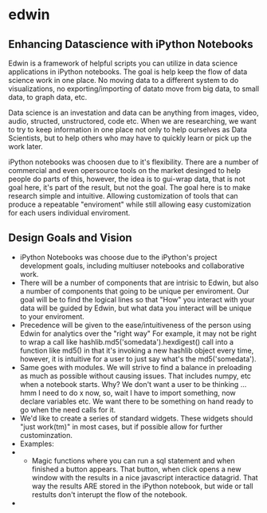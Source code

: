 # edwin
## Enhancing Datascience with iPython Notebooks

Edwin is a framework of helpful scripts you can utilize in data science applications in iPython notebooks. The goal is help keep the flow of data science work in one place. No moving data to a different system to do visualizations, no exporting/importing of datato  move from big data, to small data, to graph data, etc.  

Data science is an investation and data can be anything from images, video, audio, structed, unstructored, code etc.  When we are researching, we want to try to keep information in one place not only to help ourselves as Data Scientists, but to help others who may have to quickly learn or pick up the work later.  

iPython notebooks was choosen due to it's flexibility. There are a number of commercial and even opersource tools on the market desinged to help people do parts of this, however, the idea is to gui-wrap data, that is not goal here, it's part of the result, but not the goal.  The goal here is to make research simple and intuitive. Allowing customization of tools that can produce a repeatable "enviroment" while still allowing easy customization for each users individual enviroment.  

## Design Goals and Vision

* iPython Notebooks was choose due to the iPython's project development goals, including multiuser notebooks and collaborative work. 
* There will be a number of components that are intrisic to Edwin, but also a number of components that going to be unique per enviroment. Our goal will be to find the logical lines so that "How" you interact with your data will be guided by Edwin, but what data you interact will be unique to your enviroment. 
* Precedence will be given to the ease/intuitiveness of the person using Edwin for analytics over the "right way" For example, it may not be right to wrap a call like hashlib.md5('somedata').hexdigest() call into a function like md5() in that it's invoking a new hashlib object every time, however, it is intuitive for a user to just say what's the md5('somedata'). 
* Same goes with modules. We will strive to find a balance in preloading as much as possible without causing issues. That includes numpy, etc when a notebook starts. Why? We don't want a user to be thinking ... hmm I need to do x now, so, wait I have to import something, now declare variables etc. We want there to be something on hand ready to go when the need calls for it. 
* We'd like to create a series of standard widgets.  These widgets should "just work(tm)" in most cases, but if possible allow for further custominzation. 
* Examples:
* * Magic functions where you can run a sql statement and when finished a button appears. That button, when click opens a new window with the results in a nice javascript interactice datagrid.  That way the results ARE stored in the iPython notebook, but wide or tall restults don't interupt the flow of the notebook. 
* 
